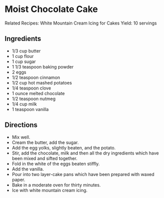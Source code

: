 # Moist Chocolate Cake
Related Recipes: White Mountain Cream Icing for Cakes
Yield: 10 servings

## Ingredients
   - 1/3 cup butter
   - 1 cup flour
   - 1 cup sugar
   - 1 1/3 teaspoon baking powder
   - 2 eggs
   - 1/2 teaspoon cinnamon
   - 1/2 cup hot mashed potatoes
   - 1/4 teaspoon clove
   - 1 ounce melted chocolate
   - 1/2 teaspoon nutmeg
   - 1/4 cup milk
   - 1 teaspoon vanilla

## Directions
   - Mix well.
   - Cream the butter, add the sugar.
   - Add the egg yolks, slightly beaten, and the potato.
   - Stir, add the chocolate, milk and then all the dry ingredients which have been mixed and sifted together.
   - Fold in the white of the eggs beaten stiffly.
   - Add the vanilla.
   - Pour into two layer-cake pans which have been prepared with waxed paper.
   - Bake in a moderate oven for thirty minutes.
   - Ice with white mountain cream icing.

